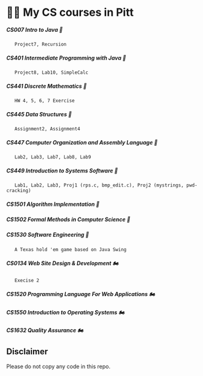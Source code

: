 # 👨‍💻 My CS courses in Pitt

##### CS007 Intro to Java 🏁
       Project7, Recursion
##### CS401 Intermediate Programming with Java 🏁
       Project8, Lab10, SimpleCalc
##### CS441 Discrete Mathematics 🏁
       HW 4, 5, 6, 7 Exercise
##### CS445 Data Structures 🏁
       Assignment2, Assignment4
##### CS447 Computer Organization and Assembly Language 🏁
       Lab2, Lab3, Lab7, Lab8, Lab9
##### CS449 Introduction to Systems Software 🏁
       Lab1, Lab2, Lab3, Proj1 (rps.c, bmp_edit.c), Proj2 (mystrings, pwd-cracking)
##### CS1501 Algorithm Implementation 🏁
##### CS1502 Formal Methods in Computer Science 🏁
##### CS1530 Software Engineering 🏁
       A Texas hold 'em game based on Java Swing
##### CS0134 Web Site Design & Development 🏍️
       Execise 2
##### CS1520 Programming Language For Web Applications 🏍️
##### CS1550 Introduction to Operating Systems 🏍️
##### CS1632 Quality Assurance 🏍️


## Disclaimer
Please do not copy any code in this repo.
